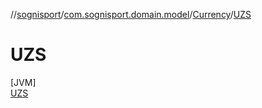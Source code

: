 //[sognisport](../../../../index.md)/[com.sognisport.domain.model](../../index.md)/[Currency](../index.md)/[UZS](index.md)

# UZS

[JVM]\
[UZS](index.md)
